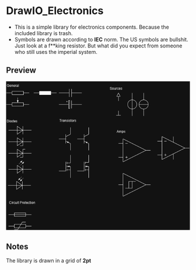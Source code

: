 # DrawIO_Electronics
- This is a simple library for electronics components. Because the included library is trash.
- Symbols are drawn according to **IEC** norm. The US symbols are bullshit. Just look at a f**king resistor. But what did you expect from someone who still uses the imperial system.

## Preview
![Preview](res/preview.png)

## Notes
The library is drawn in a grid of **2pt**
